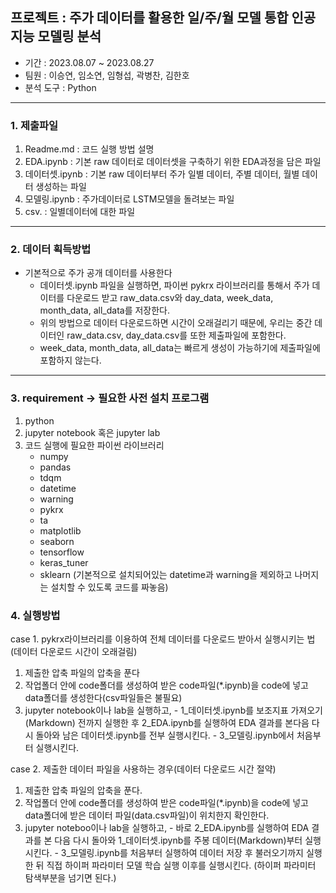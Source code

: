## 프로젝트 : 주가 데이터를 활용한 일/주/월 모델 통합 인공지능 모델링 분석

- 기간 : 2023.08.07 ~ 2023.08.27
- 팀원 : 이승연, 임소연, 임형섭, 곽병찬, 김한호
- 분석 도구 : Python

***

### 1. 제출파일
  1) Readme.md : 코드 실행 방법 설명
  2) EDA.ipynb : 기본 raw 데이터로 데이터셋을 구축하기 위한 EDA과정을 담은 파일
  3) 데이터셋.ipynb : 기본 raw 데이터부터 주가 일별 데이터, 주별 데이터, 월별 데이터 생성하는 파일 
  4) 모델링.ipynb : 주가데이터로 LSTM모델을 돌려보는 파일
  5) csv. : 일별데이터에 대한 파일

***

### 2. 데이터 획득방법
- 기본적으로 주가 공개 데이터를 사용한다
  - 데이터셋.ipynb 파일을 실행하면, 파이썬 pykrx 라이브러리를 통해서 주가 데이터를 다운로드 받고 raw_data.csv와 day_data, week_data, month_data, all_data를 저장한다.
  - 위의 방법으로 데이터 다운로드하면 시간이 오래걸리기 때문에, 우리는 중간 데이터인 raw_data.csv, day_data.csv를 또한 제출파일에 포함한다.
  - week_data, month_data, all_data는 빠르게 생성이 가능하기에 제출파일에 포함하지 않는다.

***

### 3. requirement -> 필요한 사전 설치 프로그램
  1) python
  2) jupyter notebook 혹은 jupyter lab
  3) 코드 실행에 필요한 파이썬 라이브러리
     - numpy
     - pandas
     - tdqm
     - datetime
     - warning
     - pykrx
     - ta
     - matplotlib
     - seaborn
     - tensorflow
     - keras_tuner
     - sklearn
  (기본적으로 설치되어있는 datetime과 warning을 제외하고 나머지는 설치할 수 있도록 코드를 짜놓음)

### 4. 실행방법
  case 1. pykrx라이브러리를 이용하여 전체 데이터를 다운로드 받아서 실행시키는 법(데이터 다운로드 시간이 오래걸림)
  1) 제출한 압축 파일의 압축을 푼다
  2) 작업폴더 안에 code폴더를 생성하여 받은 code파일(*.ipynb)을 code에 넣고 data폴더를 생성한다(csv파일들은 불필요)
  3) jupyter notebook이나 lab을 실행하고,
    - 1_데이터셋.ipynb를 보조지표 가져오기(Markdown) 전까지 실행한 후 2_EDA.ipynb를 실행하여 EDA 결과를 본다음 다시 돌아와 남은 데이터셋.ipynb를 전부 실행시킨다.
    - 3_모델링.ipynb에서 처음부터 실행시킨다.
   
  case 2. 제출한 데이터 파일을 사용하는 경우(데이터 다운로드 시간 절약)
  1) 제출한 압축 파일의 압축을 푼다.
  2) 작업폴더 안에 code폴더를 생성하여 받은 code파일(*.ipynb)을 code에 넣고 data폴더에 받은 데이터 파일(data.csv파일)이 위치한지 확인한다.
  3) jupyter noteboo이나 lab을 실행하고,
    - 바로 2_EDA.ipynb를 실행하여 EDA 결과를 본 다음 다시 돌아와 1_데이터셋.ipynb를 주봉 데이터(Markdown)부터 실행시킨다.
    - 3_모델링.ipynb를 처음부터 실행하여 데이터 저장 후 불러오기까지 실행한 뒤 직접 하이퍼 파라미터 모델 학습 실행 이후를 실행시킨다. (하이퍼 파라미터 탐색부분을 넘기면 된다.) 
